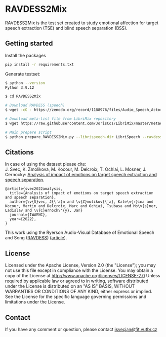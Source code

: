 # RAVDESS2Mix
RAVDESS2Mix is the test set created to study emotional affection for target speech extraction (TSE) and blind speech separation (BSS).

## Getting started
Install the packages
```bash
pip install -r requirements.txt
```
Generate testset:
```bash
$ python --version
Python 3.9.12

$ cd RAVDESS2Mix

# Download RAVDESS (speech)
$ wget -cO - https://zenodo.org/record/1188976/files/Audio_Speech_Actors_01-24.zip?download=1 > RAVDESS_audio_speech.zip && unzip RAVDESS_audio_speech.zip -d RAVDESS_audio_speech

# Download meta-list file from LibriMix repository
$ wget https://raw.githubusercontent.com/JorisCos/LibriMix/master/metadata/LibriSpeech/test-clean.csv

# Main prepare script
$ python prepare_RAVDESS2Mix.py --librispeech-dir LibriSpeech --ravdess-dataset-dir RAVDESS_audio_speech --librispeech-test-meta-file test-clean.csv --ravdess2mix-dir RAVDESS2Mix
```

## Citations
In case of using the dataset please cite:\
J. Svec, K. Zmolikova, M. Kocour, M. Delcroix, T. Ochiai, L. Mosner, J. Cernocky: [Analysis of impact of emotions on target speech extraction and speech separation](https://arxiv.org/abs/2208.07091).
```
@article{svec2022analysis,
  title={Analysis of impact of emotions on target speech extraction and speech separation},
  author={\v{S}vec, J{\'a}n and \v{Z}molikov{\'a}, Kate\v{r}ina and Kocour, Martin and Delcroix, Marc and Ochiai, Tsubasa and Mo\v{s}ner, Ladislav and \v{C}ernock\'{y}, Jan}
  journal={IWAENC},
  year={2022},
}
```
This work using the Ryerson Audio-Visual Database of Emotional Speech and Song ([RAVDESS](https://zenodo.org/record/1188976#.YvuBWC8Ro6h)) ([article](https://journals.plos.org/plosone/article?id=10.1371/journal.pone.0196391)).

## License
Licensed under the Apache License, Version 2.0 (the "License"); you may not use this file except in compliance with the License. You may obtain a copy of the License at http://www.apache.org/licenses/LICENSE-2.0 Unless required by applicable law or agreed to in writing, software distributed under the License is distributed on an "AS IS" BASIS, WITHOUT WARRANTIES OR CONDITIONS OF ANY KIND, either express or implied. See the License for the specific language governing permissions and limitations under the License.

## Contact
If you have any comment or question, please contact isvecjan@fit.vutbr.cz
